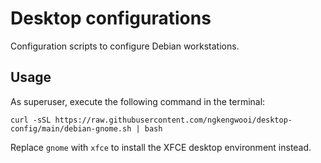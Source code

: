 # Desktop configurations

Configuration scripts to configure Debian workstations.

## Usage

As superuser, execute the following command in the terminal:

```
curl -sSL https://raw.githubusercontent.com/ngkengwooi/desktop-config/main/debian-gnome.sh | bash
```

Replace `gnome` with `xfce` to install the XFCE desktop environment instead.
